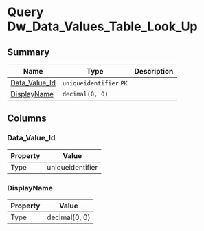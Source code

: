 # Query Dw_Data_Values_Table_Look_Up


## Summary

| Name | Type | Description |
| - | - | --- |
|[Data_Value_Id](#data_value_id)|`uniqueidentifier` `PK`||
|[DisplayName](#displayname)|`decimal(0, 0)` ||

## Columns

### Data_Value_Id

| Property | Value |
| - | - |
|Type|uniqueidentifier|

### DisplayName

| Property | Value |
| - | - |
|Type|decimal(0, 0)|



